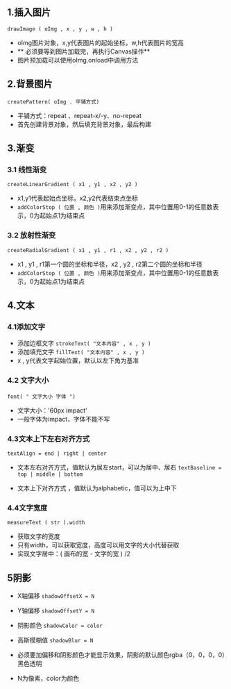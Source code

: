 ## 1.插入图片

`drawImage ( oImg , x , y , w , h )`

*   oImg图片对象，x,y代表图片的起始坐标，w,h代表图片的宽高
*   ** 必须要等到图片加载完，再执行Canvas操作**
*   图片预加载可以使用oImg.onload中调用方法

## 2.背景图片

`createPattern( oImg . 平铺方式)`

*   平铺方式：repeat 、repeat-x/-y、no-repeat
*   首先创建背景对象，然后填充背景对象，最后构建

## 3.渐变

### 3.1 线性渐变

`createLinearGradient ( x1 , y1 , x2 , y2 )`

*   x1,y1代表起始点坐标，x2,y2代表结束点坐标
*   `addColorStop ( 位置 , 颜色 )`用来添加渐变点，其中位置用0-1的任意数表示，0为起始点1为结束点

### 3.2 放射性渐变

`createRadialGradient ( x1 , y1 , r1 , x2 , y2 , r2 )`

*   x1 , y1 , r1第一个圆的坐标和半径，x2 , y2 , r2第二个圆的坐标和半径
*   `addColorStop ( 位置 , 颜色 )`用来添加渐变点，其中位置用0-1的任意数表示，0为起始点1为结束点

## 4.文本

### 4.1添加文字

*   添加边框文字 `strokeText( "文本内容" , x , y )`
*   添加填充文字 `fillText( "文本内容" , x , y )`
*   x , y代表文字起始位置，默认以左下角为基准

### 4.2 文字大小

`font( " 文字大小 字体 ")`

*   文字大小：'60px impact'
*   一般字体为impact，字体不能不写

### 4.3文本上下左右对齐方式

`textAlign = end | right | center`

*   文本左右对齐方式，值默认为居左start，可以为居中、居右
`textBaseline = top | middle | bottom`

*   文本上下对齐方式 ，值默认为alphabetic，值可以为上中下

### 4.4文字宽度

`measureText ( str ).width`

*   获取文字的宽度
*   只有width，可以获取宽度，高度可以用文字的大小代替获取
*   实现文字居中：( 画布的宽 - 文字的宽 ) /2

## 5阴影

*   X轴偏移 `shadowOffsetX = N`
*   Y轴偏移 `shadowOffsetY = N`
*   阴影颜色 `shadowColor = color`
*   高斯模糊值 `shadowBlur = N`

*   必须要加偏移和阴影颜色才能显示效果，阴影的默认颜色rgba（0，0，0，0）黑色透明
*   N为像素，color为颜色
